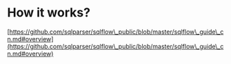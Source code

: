 # How it works?

[https://github.com/sqlparser/sqlflow\_public/blob/master/sqlflow\_guide\_cn.md#overview](https://github.com/sqlparser/sqlflow\_public/blob/master/sqlflow\_guide\_cn.md#overview)
